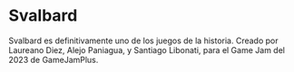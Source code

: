 # Svalbard
Svalbard es definitivamente uno de los juegos de la historia. Creado por Laureano Diez, Alejo Paniagua, y Santiago Libonati, para el Game Jam del 2023 de GameJamPlus.
